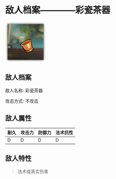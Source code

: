 # 敌人档案————彩瓷茶器

![彩瓷茶器](./eneIcons/彩瓷茶器.png)

## 敌人档案

敌人名称: 彩瓷茶器

攻击方式: 不攻击

## 敌人属性

| 耐久      | 攻击力  | 防御力 | 法术抗性 |
|---------|------|-----|------|
| D | D | D | D |

## 敌人特性
> 法术或真实伤害
